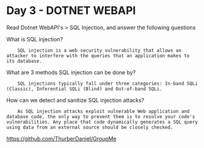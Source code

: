 # Day 3 - DOTNET WEBAPI

Read Dotnet WebAPI's > SQL Injection, and answer the following questions

What is SQL injection?

        SQL injection is a web security vulnerability that allows an attacker to interfere with the queries that an application makes to its database.

What are 3 methods SQL injection can be done by?

        SQL injections typically fall under three categories: In-band SQLi (Classic), Inferential SQLi (Blind) and Out-of-band SQLi.

How can we detect and sanitize SQL injection attacks?

        As SQL injection attacks exploit vulnerable Web application and database code, the only way to prevent them is to resolve your code's vulnerabilities. Any place that code dynamically generates a SQL query using data from an external source should be closely checked.

https://github.com/ThurberDaniel/GroupMe

